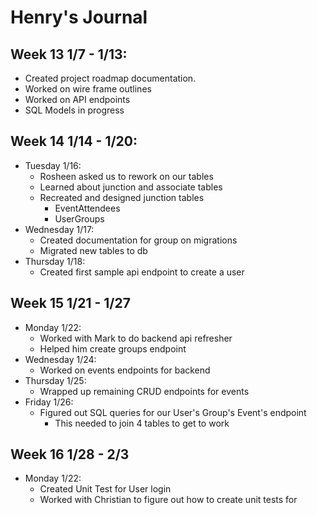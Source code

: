 # Henry's Journal

## Week 13 1/7 - 1/13:

- Created project roadmap documentation.
- Worked on wire frame outlines
- Worked on API endpoints
- SQL Models in progress

## Week 14 1/14 - 1/20:

- Tuesday 1/16: 
    - Rosheen asked us to rework on our tables
    - Learned about junction and associate tables
    - Recreated and designed junction tables
        - EventAttendees
        - UserGroups
- Wednesday 1/17:
    - Created documentation for group on migrations
    - Migrated new tables to db
- Thursday 1/18: 
    - Created first sample api endpoint to create a user

## Week 15 1/21 - 1/27
- Monday 1/22:
    - Worked with Mark to do backend api refresher
    - Helped him create groups endpoint
- Wednesday 1/24:
    - Worked on events endpoints for backend
- Thursday 1/25:
    - Wrapped up remaining CRUD endpoints for events
- Friday 1/26:
    - Figured out SQL queries for our User's Group's Event's endpoint
        - This needed to join 4 tables to get to work

## Week 16 1/28 - 2/3
- Monday 1/22:
    - Created Unit Test for User login
    - Worked with Christian to figure out how to create unit tests for
